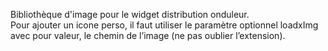 Bibliothèque d'image pour le widget distribution onduleur.<br>
Pour ajouter un icone perso, il faut utiliser le paramètre optionnel loadxImg avec pour valeur, le chemin de l’image (ne pas oublier l’extension).<br>

